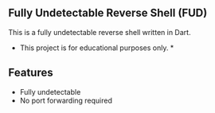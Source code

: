 ## Fully Undetectable Reverse Shell (FUD)

This is a fully undetectable reverse shell written in Dart.

* This project is for educational purposes only. *

## Features
- Fully undetectable
- No port forwarding required
